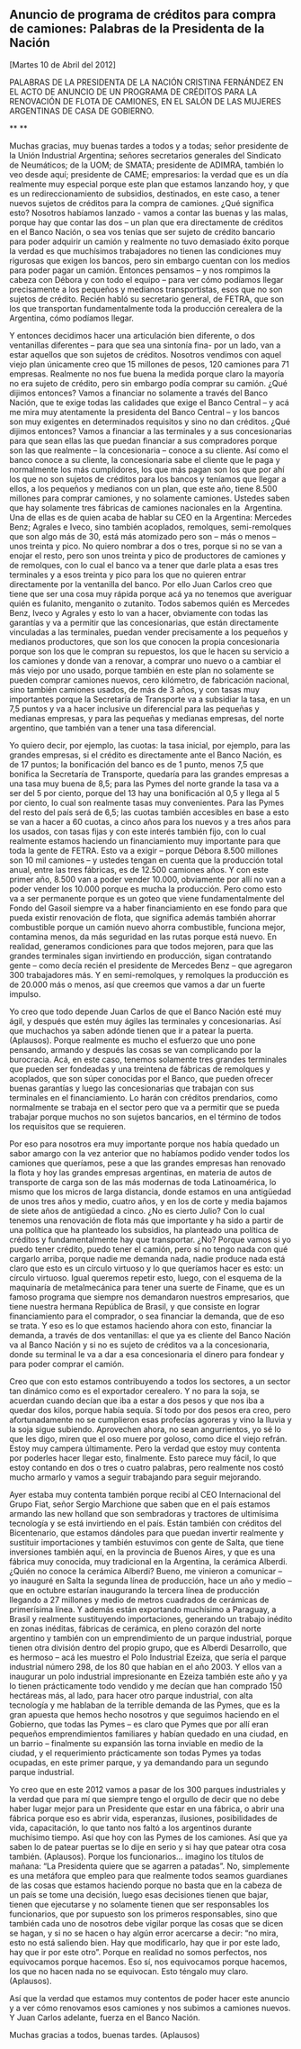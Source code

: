 Anuncio de programa de créditos para compra de camiones: Palabras de la Presidenta de la Nación
-----------------------------------------------------------------------------------------------

[Martes 10 de Abril del 2012]

PALABRAS DE LA PRESIDENTA DE LA NACIÓN CRISTINA FERNÁNDEZ EN EL ACTO DE
ANUNCIO DE UN PROGRAMA DE CRÉDITOS PARA LA RENOVACIÓN DE FLOTA DE
CAMIONES, EN EL SALÓN DE LAS MUJERES ARGENTINAS DE CASA DE GOBIERNO.

** **

Muchas gracias, muy buenas tardes a todos y a todas; señor presidente de
la Unión Industrial Argentina; señores secretarios generales del
Sindicato de Neumáticos; de la UOM; de SMATA; presidente de ADIMRA,
también lo veo desde aquí; presidente de CAME; empresarios: la verdad
que es un día realmente muy especial porque este plan que estamos
lanzando hoy, y que es un redireccionamiento de subsidios, destinados,
en este caso, a tener nuevos sujetos de créditos para la compra de
camiones. ¿Qué significa esto? Nosotros habíamos lanzado - vamos a
contar las buenas y las malas, porque hay que contar las dos – un plan
que era directamente de créditos en el Banco Nación, o sea vos tenías
que ser sujeto de crédito bancario para poder adquirir un camión y
realmente no tuvo demasiado éxito porque la verdad es que muchísimos
trabajadores no tienen las condiciones muy rigurosas que exigen los
bancos, pero sin embargo cuentan con los medios para poder pagar un
camión. Entonces pensamos – y nos rompimos la cabeza con Débora y con
todo el equipo – para ver cómo podíamos llegar precisamente a los
pequeños y medianos transportistas, esos que no son sujetos de crédito.
Recién habló su secretario general, de FETRA, que son los que
transportan fundamentalmente toda la producción cerealera de la
Argentina, cómo podíamos llegar.

Y entonces decidimos hacer una articulación bien diferente, o dos
ventanillas diferentes – para que sea una sintonía fina- por un lado,
van a estar aquellos que son sujetos de créditos. Nosotros vendimos con
aquel viejo plan únicamente creo que 15 millones de pesos, 120 camiones
para 71 empresas. Realmente no nos fue buena la medida porque claro la
mayoría no era sujeto de crédito, pero sin embargo podía comprar su
camión. ¿Qué dijimos entonces? Vamos a financiar no solamente a través
del Banco Nación, que te exige todas las calidades que exige el Banco
Central – y acá me mira muy atentamente la presidenta del Banco Central
– y los bancos son muy exigentes en determinados requisitos y sino no
dan créditos. ¿Qué dijimos entonces? Vamos a financiar a las terminales
y a sus concesionarias para que sean ellas las que puedan financiar a
sus compradores porque son las que realmente – la concesionaria – conoce
a su cliente. Así como el banco conoce a su cliente, la concesionaria
sabe el cliente que le paga y normalmente los más cumplidores, los que
más pagan son los que por ahí los que no son sujetos de créditos para
los bancos y teníamos que llegar a ellos, a los pequeños y medianos con
un plan, que este año, tiene 8.500 millones para comprar camiones, y no
solamente camiones. Ustedes saben que hay solamente tres fábricas de
camiones nacionales en la  Argentina. Una de ellas es de quien acaba de
hablar su CEO en la Argentina: Mercedes Benz; Agrales e Iveco, sino
también acoplados, remolques, semi-remolques que son algo más de 30,
está más atomizado pero son – más o menos – unos treinta y pico. No
quiero nombrar a dos o tres, porque si no se van a enojar el resto, pero
son unos treinta y pico de productores de camiones y de remolques, con
lo cual el banco va a tener que darle plata a esas tres terminales y a
esos treinta y pico para los que no quieren entrar directamente por la
ventanilla del banco. Por ello Juan Carlos creo que tiene que ser una
cosa muy rápida porque acá ya no tenemos que averiguar quién es
fulanito, menganito o zutanito. Todos sabemos quién es Mercedes Benz,
Iveco y Agrales y esto lo van a hacer, obviamente con todas las
garantías y va a permitir que las concesionarias, que están directamente
vinculadas a las terminales, puedan vender precisamente a los pequeños y
medianos productores, que son los que conocen la propia concesionaria
porque son los que le compran su repuestos, los que le hacen su servicio
a los camiones y donde van a renovar, a comprar uno nuevo o a cambiar el
más viejo por uno usado, porque también en este plan no solamente se
pueden comprar camiones nuevos, cero kilómetro, de fabricación nacional,
sino también camiones usados, de más de 3 años, y con tasas muy
importantes porque la Secretaría de Transporte va a subsidiar la tasa,
en un 7,5 puntos y va a hacer inclusive un diferencial para las pequeñas
y medianas empresas, y para las pequeñas y medianas empresas, del norte
argentino, que también van a tener una tasa diferencial.

Yo quiero decir, por ejemplo, las cuotas: la tasa inicial, por ejemplo,
para las grandes empresas, si el crédito es directamente ante el Banco
Nación, es de 17 puntos; la bonificación del banco es de 1 punto, menos
7,5 que bonifica la Secretaría de Transporte, quedaría para las grandes
empresas a una tasa muy buena de 8,5; para las Pymes del norte grande la
tasa va a ser del 5 por ciento, porque del 13 hay una bonificación al
0,5 y llega al 5 por ciento, lo cual son realmente tasas muy
convenientes. Para las Pymes del resto del país será de 6,5; las cuotas
también accesibles en base a esto se van a hacer a 60 cuotas, a cinco
años para los nuevos y a tres años para los usados, con tasas fijas y
con este interés también fijo, con lo cual realmente estamos haciendo un
financiamiento muy importante para que toda la gente de FETRA. Esto va a
exigir – porque Débora 8.500 millones son 10 mil camiones – y ustedes
tengan en cuenta que la producción total anual, entre las tres fábricas,
es de 12.500 camiones años. Y con este primer año, 8.500 van a poder
vender 10.000, obviamente por allí no van a poder vender los 10.000
porque es mucha la producción. Pero como esto va a ser permanente porque
es un goteo que viene fundamentalmente del Fondo del Gasoil siempre va a
haber financiamiento en ese fondo para que pueda existir renovación de
flota, que significa además también ahorrar combustible porque un camión
nuevo ahorra combustible, funciona mejor, contamina menos, da más
seguridad en las rutas porque está nuevo. En realidad, generamos
condiciones para que todos mejoren, para que las grandes terminales
sigan invirtiendo en producción, sigan contratando gente – como decía
recién el presidente de Mercedes Benz – que agregaron 300 trabajadores
más. Y en semi-remolques, y remolques la producción es de 20.000 más o
menos, así que creemos que vamos a dar un fuerte impulso.

Yo creo que todo depende Juan Carlos de que el Banco Nación esté muy
ágil, y después que estén muy ágiles las terminales y concesionarias.
Así que muchachos ya saben adónde tienen que ir a patear la puerta.
(Aplausos). Porque realmente es mucho el esfuerzo que uno pone pensando,
armando y después las cosas se van complicando por la burocracia. Acá,
en este caso, tenemos solamente tres grandes terminales que pueden ser
fondeadas y una treintena de fábricas de remolques y acoplados, que son
súper conocidas por el Banco, que pueden ofrecer buenas garantías y
luego las concesionarias que trabajan con sus terminales en el
financiamiento. Lo harán con créditos prendarios, como normalmente se
trabaja en el sector pero que va a permitir que se pueda trabajar porque
muchos no son sujetos bancarios, en el término de todos los requisitos
que se requieren.

Por eso para nosotros era muy importante porque nos había quedado un
sabor amargo con la vez anterior que no habíamos podido vender todos los
camiones que queríamos, pese a que las grandes empresas han renovado la
flota y hoy las grandes empresas argentinas, en materia de autos de
transporte de carga son de las más modernas de toda Latinoamérica, lo
mismo que los micros de larga distancia, donde estamos en una antigüedad
de unos tres años y medio, cuatro años, y en los de corte y media
bajamos de siete años de antigüedad a cinco. ¿No es cierto Julio? Con lo
cual tenemos una renovación de flota más que importante y ha sido a
partir de una política que ha planteado los subsidios, ha planteado una
política de créditos y fundamentalmente hay que transportar. ¿No? Porque
vamos si yo puedo tener crédito, puedo tener el camión, pero si no tengo
nada con qué cargarlo arriba, porque nadie me demanda nada, nadie
produce nada está claro que esto es un círculo virtuoso y lo que
queríamos hacer es esto: un círculo virtuoso. Igual queremos repetir
esto, luego, con el esquema de la maquinaría de metalmecánica para tener
una suerte de Finame, que es un famoso programa que siempre nos
demandaron nuestros empresarios, que tiene nuestra hermana República de
Brasil, y que consiste en lograr financiamiento para el comprador, o sea
financiar la demanda, que de eso se trata. Y eso es lo que estamos
haciendo ahora con esto, financiar la demanda, a través de dos
ventanillas: el que ya es cliente del Banco Nación va al Banco Nación y
si no es sujeto de créditos va a la concesionaria, donde su terminal le
va a dar a esa concesionaria el dinero para fondear y para poder comprar
el camión.

Creo que con esto estamos contribuyendo a todos los sectores, a un
sector tan dinámico como es el exportador cerealero. Y no para la soja,
se acuerdan cuando decían que iba a estar a dos pesos y que nos iba a
quedar dos kilos, porque había sequía. Sí todo por dos pesos era creo,
pero afortunadamente no se cumplieron esas profecías agoreras y vino la
lluvia y la soja sigue subiendo. Aprovechen ahora, no sean angurrientos,
yo sé lo que les digo, miren que el oso muere por goloso, como dice el
viejo refrán. Estoy muy campera últimamente. Pero la verdad que estoy
muy contenta por poderles hacer llegar esto, finalmente. Esto parece muy
fácil, lo que estoy contando en dos o tres o cuatro palabras, pero
realmente nos costó mucho armarlo y vamos a seguir trabajando para
seguir mejorando.

Ayer estaba muy contenta también porque recibí al CEO Internacional del
Grupo Fiat, señor Sergio Marchione que saben que en el país estamos
armando las new holland que son sembradoras y tractores de ultimísima
tecnología y se está invirtiendo en el país. Están también con créditos
del Bicentenario, que estamos dándoles para que puedan invertir
realmente y sustituir importaciones y también estuvimos con gente de
Salta, que tiene inversiones también aquí, en la provincia de Buenos
Aires, y que es una fábrica muy conocida, muy tradicional en la
Argentina, la cerámica Alberdi. ¿Quién no conoce la cerámica Alberdi?
Bueno, me vinieron a comunicar – yo inauguré en Salta la segunda línea
de producción, hace un año y medio – que en octubre estarían inaugurando
la tercera línea de producción llegando a 27 millones y medio de metros
cuadrados de cerámicas de primerísima línea. Y además están exportando
muchísimo a Paraguay, a Brasil y realmente sustituyendo importaciones,
generando un trabajo inédito en zonas inéditas, fábricas de cerámica, en
pleno corazón del norte argentino y también con un emprendimiento de un
parque industrial, porque tienen otra división dentro del propio grupo,
que es Alberdi Desarrollo, que es hermoso – acá les muestro el Polo
Industrial Ezeiza, que sería el parque industrial número 298, de los 80
que habían en el año 2003. Y ellos van a inaugurar un polo industrial
impresionante en Ezeiza también este año y ya lo tienen prácticamente
todo vendido y me decían que han comprado 150 hectáreas más, al lado,
para hacer otro parque industrial, con alta tecnología y me hablaban de
la terrible demanda de las Pymes, que es la gran apuesta que hemos hecho
nosotros y que seguimos haciendo en el Gobierno, que todas las Pymes –
es claro que Pymes que por allí eran pequeños emprendimientos familiares
y habían quedado en una ciudad, en un barrio – finalmente su expansión
las torna inviable en medio de la ciudad, y el requerimiento
prácticamente son todas Pymes ya todas ocupadas, en este primer parque,
y ya demandando para un segundo parque industrial.

Yo creo que en este 2012 vamos a pasar de los 300 parques industriales y
la verdad que para mí que siempre tengo el orgullo de decir que no debe
haber lugar mejor para un Presidente que estar en una fábrica, o abrir
una fábrica porque eso es abrir vida, esperanzas, ilusiones,
posibilidades de vida, capacitación, lo que tanto nos faltó a los
argentinos durante muchísimo tiempo. Así que hoy con las Pymes de los
camiones. Así que ya saben lo de patear puertas se lo dije en serio y si
hay que patear otra cosa también. (Aplausos). Porque los funcionarios…
imagino los títulos de mañana: “La Presidenta quiere que se agarren a
patadas”. No, simplemente es una metáfora que empleo para que realmente
todos seamos guardianes de las cosas que estamos haciendo porque no
basta que en la cabeza de un país se tome una decisión, luego esas
decisiones tienen que bajar, tienen que ejecutarse y no solamente tienen
que ser responsables los funcionarios, que por supuesto son los primeros
responsables, sino que también cada uno de nosotros debe vigilar porque
las cosas que se dicen se hagan, y si no se hacen o hay algún error
acercarse a decir: “no mira, esto no está saliendo bien. Hay que
modificarlo, hay que ir por este lado, hay que ir por este otro”. Porque
en realidad no somos perfectos, nos equivocamos porque hacemos. Eso sí,
nos equivocamos porque hacemos, los que no hacen nada no se equivocan.
Esto téngalo muy claro. (Aplausos).

Así que la verdad que estamos muy contentos de poder hacer este anuncio
y a ver cómo renovamos esos camiones y nos subimos a camiones nuevos. Y
Juan Carlos adelante, fuerza en el Banco Nación.

Muchas gracias a todos, buenas tardes. (Aplausos)
